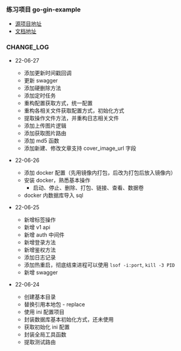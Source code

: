 ### 练习项目 go-gin-example

* [源项目地址](https://github.com/EDDYCJY/go-gin-example/blob/master/README_ZH.md)
* [文档地址](https://eddycjy.com/posts/go/gin/2018-02-11-api-01/)

### CHANGE_LOG

- 22-06-27
  - 添加更新时间戳回调
  - 更新 swagger
  - 添加硬删除方法
  - 添加定时任务
  - 重构配置获取方式，统一配置
  - 重构各相关文件获取配置方式，初始化方式
  - 提取操作文件方法，并重构日志相关文件
  - 添加上传图片逻辑
  - 添加获取图片路由
  - 添加 md5 函数
  - 添加新建、修改文章支持 cover_image_url 字段

- 22-06-26
  - 添加 docker 配置（先用镜像内打包，后改为打包后放入镜像内）
  - 安装 docker，熟悉基本操作
    - 启动、停止、删除、打包、链接、查看、数据卷
  - docker 内数据库导入 sql

- 22-06-25
  - 新增标签操作
  - 新增 v1 api
  - 新增 auth 中间件
  - 新增登录方法
  - 新增鉴权方法
  - 添加日志记录
  - 添加热重启，彻底结束进程可以使用 `lsof -i:port`, `kill -3 PID`
  - 新增 swagger

- 22-06-24  
  - 创建基本目录
  - 替换引用本地包 - replace
  - 使用 ini 配置项目
  - 封装数据库基本初始化方式，还未使用
  - 获取初始化 ini 配置
  - 封装全局工具函数
  - 提取测试路由